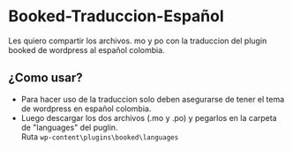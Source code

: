 # Booked-Traduccion-Español
Les quiero compartir los archivos. mo y po con la traduccion del plugin booked de wordpress al español colombia.

## ¿Como usar?
- Para hacer uso de la traduccion solo deben asegurarse de tener el tema de wordpress en español colombia.
- Luego descargar los dos archivos (.mo y .po) y pegarlos en la carpeta de "languages" del puglin.  
Ruta `wp-content\plugins\booked\languages `

